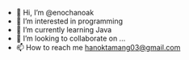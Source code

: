 - 👋 Hi, I’m @enochanoak
- 👀 I’m interested in programming 
- 🌱 I’m currently learning Java
- 💞️ I’m looking to collaborate on ...
- 📫 How to reach me hanoktamang03@gmail.com

<!---
enochanoak/enochanoak is a ✨ special ✨ repository because its `README.md` (this file) appears on your GitHub profile.
You can click the Preview link to take a look at your changes.
--->
